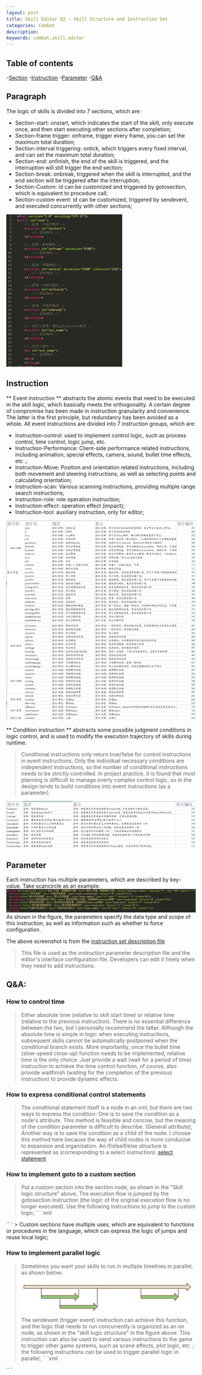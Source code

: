 ```yaml
---
layout: post
title: Skill Editor 02 - Skill Structure and Instruction Set
categories: Combat
description: 
keywords: combat,skill,editor
---
```


## Table of contents

-[Section](#Section)
-[Instruction](#Instruction)
-[Parameter](#Parameter)
-[Q&A](#Q&A)

## Paragraph

The logic of skills is divided into 7 sections, which are:
+ Section-start: onstart, which indicates the start of the skill, only execute once, and then start executing other sections after completion;
+ Section-frame trigger: onframe, trigger every frame, you can set the maximum total duration;
+ Section-interval triggering: ontick, which triggers every fixed interval, and can set the maximum total duration;
+ Section-end: onfinish, the end of the skill is triggered, and the interruption will still trigger the end section;
+ Section-break: onbreak, triggered when the skill is interrupted, and the end section will be triggered after the interruption;
+ Section-Custom: id can be customized and triggered by gotosection, which is equivalent to procedure call;
+ Section-custom event: id can be customized, triggered by sendevent, and executed concurrently with other sections;

![Section structure](/images/posts/visualskilleditor/guild-sections.png)

## Instruction

** Event instruction ** abstracts the atomic events that need to be executed in the skill logic, which basically meets the orthogonality. A certain degree of compromise has been made in instruction granularity and convenience. The latter is the first principle, but redundancy has been avoided as a whole.
All event instructions are divided into 7 instruction groups, which are:
+ Instruction-control: used to implement control logic, such as process control, time control, logic jump, etc.
+ Instruction-Performance: Client-side performance related instructions, including animation, special effects, camera, sound, bullet time effects, etc .;
+ Instruction-Move: Position and orientation related instructions, including both movement and steering instructions, as well as selecting points and calculating orientation;
+ Instruction-scan: Various scanning instructions, providing multiple range search instructions;
+ Instruction-role: role operation instruction;
+ Instruction-effect: operation effect (impact);
+ Instruction-tool: auxiliary instruction, only for editor;

![Event instruction list 1](/images/posts/visualskilleditor/guild-actions1.png)
![Event instruction list 1](/images/posts/visualskilleditor/guild-actions2.png)

** Condition instruction ** abstracts some possible judgment conditions in logic control, and is used to modify the execution trajectory of skills during runtime.
> Conditional instructions only return true/false for control instructions in event instructions;
> Only the individual necessary conditions are independent instructions, so the number of conditional instructions needs to be strictly controlled.
In project practice, it is found that most planning is difficult to manage overly complex control logic, so in the design tends to build conditions into event instructions (as a parameter).

![Conditional instruction list](/images/posts/visualskilleditor/guild-conds.png)

## Parameter

Each instruction has multiple parameters, which are described by key-value. Take scancircle as an example:
![Parameter Description](/images/posts/visualskilleditor/guild-params.png)
As shown in the figure, the parameters specify the data type and scope of this instruction, as well as information such as whether to force configuration.

The above screenshot is from the [instruction set description file](https://github.com/River-Li-1024/VisualSkillEditor/blob/master/Bin/Config/SkillSpec.xml)
> This file is used as the instruction parameter description file and the editor's interface configuration file. Developers can edit it freely when they need to add instructions.


## Q&A:

### How to control time
> Either absolute time (relative to skill start time) or relative time (relative to the previous instruction).
There is no essential difference between the two, but I personally recommend the latter. Although the absolute time is simple in logic when executing instructions, subsequent skills cannot be automatically postponed when the conditional branch exists.
More importantly, once the bullet time (slow-speed close-up) function needs to be implemented, relative time is the only choice. Just provide a wait (wait for a period of time) instruction to achieve the time control function, of course, also provide waitfinish (waiting for the completion of the previous instruction) to provide dynamic effects.

### How to express conditional control statements
> The conditional statement itself is a node in an xml, but there are two ways to express the condition: One is to save the condition as a node's attribute. This method is feasible and concise, but the meaning of the condition parameter is difficult to describe. (General attribute); Another way is to save the condition as a child of the node. I choose this method here because the way of child nodes is more conducive to expansion and organization.
> An if/elseif/else structure is represented as (corresponding to a select instruction):
> [select statement](/images/posts/visualskilleditor/select.png)

### How to implement goto to a custom section
> Put a custom section into the section node, as shown in the "Skill logic structure" above. The execution flow is jumped by the gotosection instruction (the logic of the original execution flow is no longer executed).
Use the following instructions to jump to the custom logic;
`` `xml
<action id = "gotosection" eventid = "sec_name" />
`` `
> Custom sections have multiple uses, which are equivalent to functions or procedures in the language, which can express the logic of jumps and reuse local logic;

### How to implement parallel logic
> Sometimes you want your skills to run in multiple timelines in parallel, as shown below:
>![Parallel](/images/posts/visualskilleditor/concurrent.png)
> The sendevent (trigger event) instruction can achieve this function, and the logic that needs to run concurrently is organized as an on node, as shown in the "skill logic structure" in the figure above. This instruction can also be used to send various instructions to the game to trigger other game systems, such as scene effects, plot logic, etc .; the following instructions can be used to trigger parallel logic in parallel;
`` `xml
<action id = "sendevent" eventid = "evt_name" />
`` `